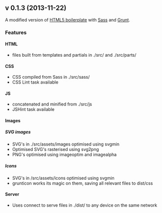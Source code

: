 ## v 0.1.3 (2013-11-22)

A modified version of [HTML5 boilerplate](https://github.com/h5bp/html5-boilerplate) with [Sass](http://sass-lang.com/) and [Grunt](http://gruntjs.com/).

### Features

#### HTML
* files built from templates and partials in ./src/ and ./src/parts/

#### CSS
* CSS compiled from Sass in ./src/sass/
* CSS Lint task available

#### JS
* concatenated and minified from ./src/js
* JSHint task available

#### Images

##### SVG images

* SVG's in ./src/assets/images optimised using svgmin
* Optimised SVG's rasterised using svg2png
* PNG's optimised using imageoptim and imagealpha

##### Icons

* SVG's in /src/assets/icons optimised using svgmin
* grunticon works its magic on them, saving all relevant files to dist/css

#### Server

* Uses connect to serve files in ./dist/ to any device on the same network